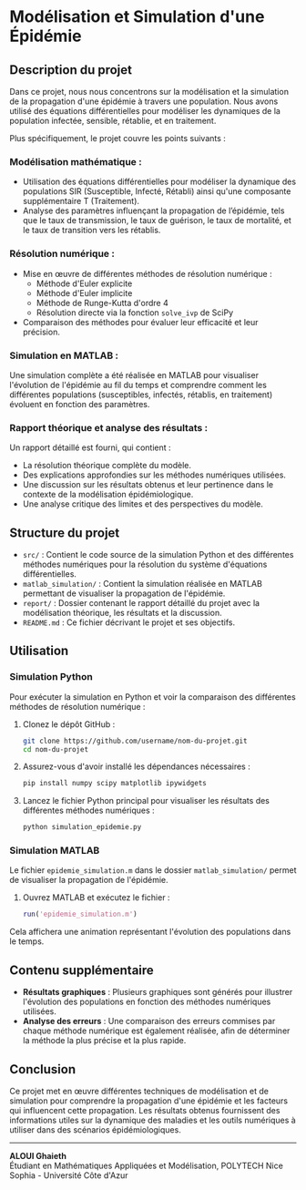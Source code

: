 # Modélisation et Simulation d'une Épidémie

## Description du projet

Dans ce projet, nous nous concentrons sur la modélisation et la simulation de la propagation d'une épidémie à travers une population. Nous avons utilisé des équations différentielles pour modéliser les dynamiques de la population infectée, sensible, rétablie, et en traitement.

Plus spécifiquement, le projet couvre les points suivants :

### Modélisation mathématique :

- Utilisation des équations différentielles pour modéliser la dynamique des populations SIR (Susceptible, Infecté, Rétabli) ainsi qu'une composante supplémentaire T (Traitement).
- Analyse des paramètres influençant la propagation de l’épidémie, tels que le taux de transmission, le taux de guérison, le taux de mortalité, et le taux de transition vers les rétablis.

### Résolution numérique :

- Mise en œuvre de différentes méthodes de résolution numérique :
  - Méthode d'Euler explicite
  - Méthode d'Euler implicite
  - Méthode de Runge-Kutta d'ordre 4
  - Résolution directe via la fonction `solve_ivp` de SciPy
- Comparaison des méthodes pour évaluer leur efficacité et leur précision.

### Simulation en MATLAB :

Une simulation complète a été réalisée en MATLAB pour visualiser l'évolution de l'épidémie au fil du temps et comprendre comment les différentes populations (susceptibles, infectés, rétablis, en traitement) évoluent en fonction des paramètres.

### Rapport théorique et analyse des résultats :

Un rapport détaillé est fourni, qui contient :
- La résolution théorique complète du modèle.
- Des explications approfondies sur les méthodes numériques utilisées.
- Une discussion sur les résultats obtenus et leur pertinence dans le contexte de la modélisation épidémiologique.
- Une analyse critique des limites et des perspectives du modèle.

## Structure du projet

- `src/` : Contient le code source de la simulation Python et des différentes méthodes numériques pour la résolution du système d'équations différentielles.
- `matlab_simulation/` : Contient la simulation réalisée en MATLAB permettant de visualiser la propagation de l'épidémie.
- `report/` : Dossier contenant le rapport détaillé du projet avec la modélisation théorique, les résultats et la discussion.
- `README.md` : Ce fichier décrivant le projet et ses objectifs.

## Utilisation

### Simulation Python

Pour exécuter la simulation en Python et voir la comparaison des différentes méthodes de résolution numérique :

1. Clonez le dépôt GitHub :

    ```bash
    git clone https://github.com/username/nom-du-projet.git
    cd nom-du-projet
    ```

2. Assurez-vous d'avoir installé les dépendances nécessaires :

    ```bash
    pip install numpy scipy matplotlib ipywidgets
    ```

3. Lancez le fichier Python principal pour visualiser les résultats des différentes méthodes numériques :

    ```bash
    python simulation_epidemie.py
    ```

### Simulation MATLAB

Le fichier `epidemie_simulation.m` dans le dossier `matlab_simulation/` permet de visualiser la propagation de l'épidémie.

1. Ouvrez MATLAB et exécutez le fichier :

    ```matlab
    run('epidemie_simulation.m')
    ```

Cela affichera une animation représentant l'évolution des populations dans le temps.

## Contenu supplémentaire

- **Résultats graphiques** : Plusieurs graphiques sont générés pour illustrer l'évolution des populations en fonction des méthodes numériques utilisées.
- **Analyse des erreurs** : Une comparaison des erreurs commises par chaque méthode numérique est également réalisée, afin de déterminer la méthode la plus précise et la plus rapide.

## Conclusion

Ce projet met en œuvre différentes techniques de modélisation et de simulation pour comprendre la propagation d'une épidémie et les facteurs qui influencent cette propagation. Les résultats obtenus fournissent des informations utiles sur la dynamique des maladies et les outils numériques à utiliser dans des scénarios épidémiologiques.

---

**ALOUI Ghaieth**  
Étudiant en Mathématiques Appliquées et Modélisation, POLYTECH Nice Sophia - Université Côte d'Azur
